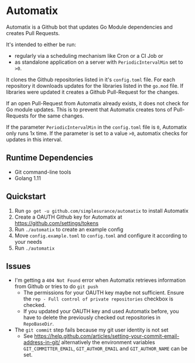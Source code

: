 # Automatix

Automatix is a Github bot that updates Go Module dependencies and creates Pull
Requests.

It's intended to either be run:
- regularly via a scheduling mechanism like Cron or a CI Job or
- as standalone application on a server with `PeriodicIntervalMin` set to `>0`.

It clones the Github repositories listed in it's `config.toml` file.
For each repository it downloads updates for the libraries listed in the
`go.mod` file.
If libraries were updated it creates a Github Pull-Request for the changes.

If an open Pull-Request from Automatix already exists, it does not check for Go
module updates. This is to prevent that Automatix creates tons of Pull-Requests
for the same changes.

If the parameter `PeriodicIntervalMin` in the `config.toml` file is `0`,
Automatix only runs 1x time.
If the parameter is set to a value `>0`, automatix checks for updates in this
interval.


## Runtime Dependencies
- Git command-line tools
- Golang 1.11


## Quickstart
1. Run `go get -u github.com/simplesurance/automatix` to install Automatix
2. Create a OAUTH Github key for Automatix at https://github.com/settings/tokens
3. Run `./automatix` to create an example config
4. Move `config.example.toml` to `config.toml` and configure it according to your
   needs
5. Run `./automatix`


## Issues
- I'm getting a `404 Not Found` error when Automatix retrieves information from
  Github or tries to do `git push`
  - The permissions for your OAUTH key maybe not sufficient.
    Ensure the `rep - Full control of private repositories` checkbox is checked.
  - If you updated your OAUTH key and used Automatix before, you have to delete
    the previously checked out repositories in `RepoBaseDir`.
- The `git commit` step fails because my git user identity is not set
  - See https://help.github.com/articles/setting-your-commit-email-address-in-git/
    alternatively the environment variables `GIT_COMMITTER_EMAIL`,
    `GIT_AUTHOR_EMAIL` and `GIT_AUTHOR_NAME` can be set.
